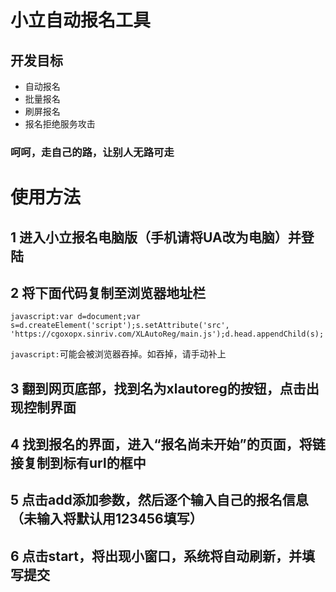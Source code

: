 # 小立自动报名工具  
## 开发目标  
* 自动报名  
* 批量报名  
* 刷屏报名  
* 报名拒绝服务攻击  
### 呵呵，走自己的路，让别人无路可走  
# 使用方法  
## 1 进入小立报名电脑版（手机请将UA改为电脑）并登陆  
## 2 将下面代码复制至浏览器地址栏  
```
javascript:var d=document;var s=d.createElement('script');s.setAttribute('src', 'https://cgoxopx.sinriv.com/XLAutoReg/main.js');d.head.appendChild(s);  
```
  
`javascript:`可能会被浏览器吞掉。如吞掉，请手动补上  
## 3 翻到网页底部，找到名为xlautoreg的按钮，点击出现控制界面  
## 4 找到报名的界面，进入“报名尚未开始”的页面，将链接复制到标有url的框中  
## 5 点击add添加参数，然后逐个输入自己的报名信息（未输入将默认用123456填写）  
## 6 点击start，将出现小窗口，系统将自动刷新，并填写提交  
